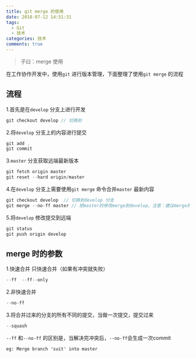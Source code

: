 ```yaml
---
title: git merge 的使用
date: 2018-07-12 14:51:31
tags:
  - Git
  - 技术
categories: 技术
comments: true
---
```


> 子曰：merge 使用

在工作协作开发中，使用`git` 进行版本管理，下面整理了使用`git merge` 的流程

## 流程

1.首先是在`develop` 分支上进行开发
```js
git checkout develop // 切换到
```
2.将`develop` 分支上的内容进行提交
```js
git add .
git commit
```
3.`master` 分支获取远端最新版本
```js
git fetch origin master
git reset --hard origin/master
```
4.在`develop` 分支上需要使用`git merge` 命令合并`master` 最新内容
```js
git checkout develop  // 切换到develop 分支
git merge --no-ff master // 把master的修改merge到develop。注意：建议merge的时候总是用 --no-ff 选项
```
5.将`develop` 修改提交到远端
```js
git status
git push origin develop
```

<!--more-->

## merge 时的参数
1.快速合并   只快速合并（如果有冲突就失败）
```js
--ff  --ff--only
```
2.非快速合并
```js
--no-ff   
```
3.将合并过来的分支的所有不同的提交，当做一次提交，提交过来
```js
--squash  
```

`--ff` 和`--no-ff` 的区别是，当解决完冲突后，`--no-ff`会生成一次commit
```
eg: Merge branch 'suit' into master
```
